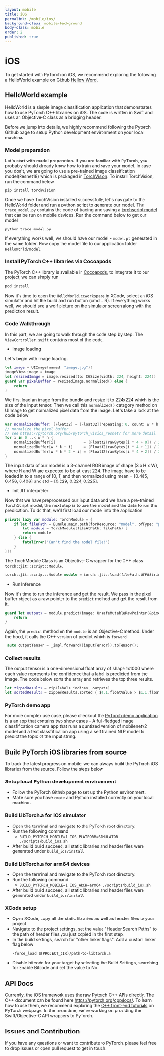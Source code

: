 ```yaml
---
layout: mobile
title: iOS
permalink: /mobile/ios/
background-class: mobile-background
body-class: mobile
order: 2
published: true
---
```


# iOS

To get started with PyTorch on iOS, we recommend exploring the following a HelloWorld example on Github [Hellow Word](https://github.com/pytorch/ios-demo-app/tree/master/HelloWorld). 

## HelloWorld example

HelloWorld is a simple image classification application that demonstrates how to use PyTorch C++ libraries on iOS. The code is written in Swift and uses an Objective-C class as a bridging header.

Before we jump into details, we highly recommend following the Pytorch Github page to setup Python development environment on your local machine. 

### Model preparation

Let's start with model preparation. If you are familiar with PyTorch, you probably should already know how to train and save your model. In case you don't, we are going to use a pre-trained image classification model(Resnet18) which is packaged in [TorchVision](https://pytorch.org/docs/stable/torchvision/index.html). To install TorchVision, run the command below

```shell
pip install torchvision
```

Once we have TorchVision installed successfully, let's navigate to the HelloWorld folder and run a python script to generate our model. The `trace_model.py` contains the code of tracing and saving a [torchscript model](https://pytorch.org/tutorials/beginner/Intro_to_TorchScript_tutorial.html) that can be run on mobile devices. Run the command below to get our model

```shell
python trace_model.py
```

If everything works well, we should have our model - `model.pt` generated in the same folder. Now copy the model file to our application folder `HelloWorld/model`.

### Install PyTorch C++ libraries via Cocoapods

The PyTorch C++ library is available in [Cocoapods](https://cocoapods.org/), to integrate it to our project, we can simply run 

```ruby
pod install
```
Now it's time to open the `HelloWorld.xcworkspace` in XCode, select an iOS simulator and hit the build and run button (cmd + R). If everything works well, we should see a wolf picture on the simulator screen along with the prediction result.

### Code Walkthrough

In this part, we are going to walk through the code step by step. The `ViewController.swift` contains most of the code.

- Image loading

Let's begin with image loading.

```swift
let image = UIImage(named: "image.jpg")!
imageView.image = image
let resizedImage = image.resized(to: CGSize(width: 224, height: 224))
guard var pixelBuffer = resizedImage.normalized() else {
    return
}
```

We first load an image from the bundle and resize it to 224x224 which is the size of the input tensor. Then we call this `normalized()` category method on UIImage to get normalized pixel data from the image. Let's take a look at the code below

```swift
var normalizedBuffer: [Float32] = [Float32](repeating: 0, count: w * h * 3)
// normalize the pixel buffer
// see https://pytorch.org/hub/pytorch_vision_resnet/ for more detail
for i in 0 ..< w * h {
    normalizedBuffer[i]             = (Float32(rawBytes[i * 4 + 0]) / 255.0 - 0.485) / 0.229 // R
    normalizedBuffer[w * h + i]     = (Float32(rawBytes[i * 4 + 1]) / 255.0 - 0.456) / 0.224 // G
    normalizedBuffer[w * h * 2 + i] = (Float32(rawBytes[i * 4 + 2]) / 255.0 - 0.406) / 0.225 // B
}
```
The input data of our model is a 3-channel RGB image of shape (3 x H x W), where H and W are expected to be at least 224. The image have to be loaded in to a range of [0, 1] and then normalized using mean = [0.485, 0.456, 0.406] and std = [0.229, 0.224, 0.225].

- Init JIT interpreter

Now that we have preprocessed our input data and we have a pre-trained TorchScript model, the next step is to use the model and the data to run the predication. To do that, we'll first load our model into the application

```swift
private lazy var module: TorchModule = {
    if let filePath = Bundle.main.path(forResource: "model", ofType: "pt"),
        let module = TorchModule(fileAtPath: filePath) {
        return module
    } else {
        fatalError("Can't find the model file!")
    }
}()
```
The TorchModule Class is an Objective-C wrapper for the C++ class `torch::jit::script::Module`. 

```cpp
torch::jit::script::Module module = torch::jit::load(filePath.UTF8String);
```

- Run Inference

Now it's time to run the inference and get the result. We pass in the pixel buffer object as a raw pointer to the `predict` method and get the result from it.

```swift
guard let outputs = module.predict(image: UnsafeMutableRawPointer(&pixelBuffer)) else {
    return
}
```
Again, the `predict` method on the `module` is an Objective-C method. Under the hood, it calls the C++ version of predict which is `forward`

```cpp
 auto outputTensor = _impl.forward({inputTensor}).toTensor();
```

### Collect results

The output tensor is a one-dimensional float array of shape 1x1000 where each value represents the confidence that a label is predicted from the image. The code below sorts the array and retrieves the top three results.

```swift
let zippedResults = zip(labels.indices, outputs)
let sortedResults = zippedResults.sorted { $0.1.floatValue > $1.1.floatValue }.prefix(3)
```

### PyTorch demo app

For more complex use case, please checkout the [PyTorch demo application](https://github.com/pytorch/ios-demo-app/tree/master/PyTorchDemo) is a an app that contains two show cases - A full-fledged image classfification camera app that runs a quntized version of mobilenetv2 model and a text classfification app using a self trained NLP model to predict the topic of the input string.

## Build PyTorch iOS libraries from source

To track the latest progress on mobile, we can always build the PyTorch iOS libraries from the source. Follow the steps below

### Setup local Python development environment

- Follow the PyTorch Github page to set up the Python environment.
- Make sure you have `cmake` and Python installed correctly on your local machine.

### Build LibTorch.a for iOS simulator

- Open the terminal and navigate to the PyTorch root directory.
- Run the following command
    - `BUILD_PYTORCH_MOBILE=1 IOS_PLATFORM=SIMULATOR ./scripts/build_ios.sh`
- After build build succeed, all static libraries and header files were generated under `build_ios/install`

### Build LibTorch.a for arm64 devices

- Open the terminal and navigate to the PyTorch root directory.
- Run the following command
    - `BUILD_PYTORCH_MOBILE=1 IOS_ARCH=arm64 ./scripts/build_ios.sh`
- After build build succeed, all static libraries and header files were generated under `build_ios/install`

### XCode setup

- Open XCode, copy all the static libraries as well as header files to your project
- Navigate to the project settings, set the value "Header Search Paths" to the path of header files you just copied in the first step.
- In the build settings, search for "other linker flags".  Add a custom linker flag below 
    ```
    -force_load $(PROJECT_DIR)/path-to-libtorch.a
    ```
 - Disable bitcode for your target by selecting the Build Settings, searching for Enable Bitcode and set the value to No.


## API Docs

Currently, the iOS framework uses the raw Pytorch C++ APIs directly. The C++ document can be found here https://pytorch.org/cppdocs/. To learn how to use them, we recommend exploring the [C++ front-end tutorials](https://pytorch.org/tutorials/advanced/cpp_frontend.html) on PyTorch webpage. In the meantime, we're working on providing the Swift/Objective-C API wrappers to PyTorch.

## Issues and Contribution

If you have any questions or want to contribute to PyTorch, please feel free to drop issues or open pull request to get in touch.






